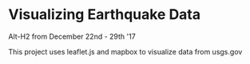 # Visualizing Earthquake Data
Alt-H2 from December 22nd - 29th '17

This project uses leaflet.js and mapbox to visualize data from usgs.gov




